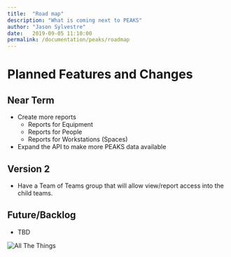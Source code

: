 ```yaml
---
title:  "Road map"
description: "What is coming next to PEAKS"
author: "Jason Sylvestre"
date:   2019-09-05 11:10:00
permalink: /documentation/peaks/roadmap
---
```


# Planned Features and Changes

## Near Term
* Create more reports
  * Reports for Equipment
  * Reports for People
  * Reports for Workstations (Spaces)
* Expand the API to make more PEAKS data available

## Version 2
* Have a Team of Teams group that will allow view/report access into the child teams.

## Future/Backlog
* TBD


![All The Things](https://computing.caes.ucdavis.edu/media/peaks/all-the-things.jpg "All The Things")

